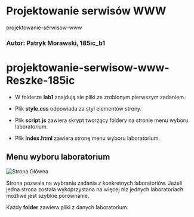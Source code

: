 # Projektowanie serwisów WWW
projektowanie-serwisow-www

### Autor: Patryk Morawski, 185ic_b1

# projektowanie-serwisow-www-Reszke-185ic
- W folderze **lab1** znajdują sie pliki ze zrobionym pierwszym zadaniem.

- Plik **style.css** odpowiada za styl elementów strony.

- Plik **script.js** zawiera skrypt tworzący foldery na stronie menu wyboru laboratorium.

- Plik **index.html** zawiera stronę menu wyboru laboratorium.

## Menu wyboru laboratorium
![Strona Główna](https://i.imgur.com/WMnag12.png)

Strona pozwala na wybranie zadania z konkretnych laboratoriów. Jeżeli jedna strona została wykoprzystana na więcej niz jednych laboratoriach możliwe jest szybkie porównanie.

Każdy **folder** zawiera pliki z danych laboratorium.